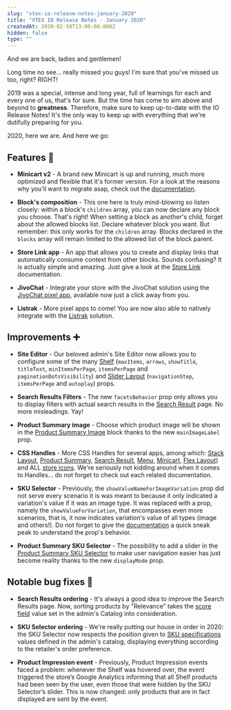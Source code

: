 ```yaml
---
slug: "vtex-io-release-notes-january-2020"
title: "VTEX IO Release Notes - January 2020"
createdAt: 2020-02-10T13:00:00.000Z
hidden: false
type: ""
---
```


And we are back, ladies and gentlemen! 

Long time no see... really missed you guys! I'm sure that you've missed us too, right? RIGHT! 

2019 was a special, intense and long year, full of learnings for each and every one of us, that's for sure. But the time has come to aim above and beyond to **greatness**. Therefore, make sure to keep up-to-date with the IO Release Notes! It's the only way to keep up with everything that we're dutifully preparing for you.

2020, here we are. And here we go:

## Features 🚀

- **Minicart v2** - A brand new Minicart is up and running, much more optimized and flexible that it's former version. For a look at the reasons why you'll want to migrate asap, check out the [documentation](https://vtex.io/docs/components/all/vtex.minicart/).

- **Block's composition** - This one here is truly mind-blowing so listen closely: within a block's `children` array, you can now declare any block you choose. That's right! When setting a block as another's child, forget about the allowed blocks list. Declare whatever block you want. But remember: this only works for the `children` array. Blocks declared in the `blocks` array will remain limited to the allowed list of the block parent.

- **Store Link app** - An app that allows you to create and display links that automatically consume context from other blocks. Sounds confusing? It is actually simple and amazing. Just give a look at the [Store Link](https://vtex.io/docs/components/all/vtex.store-link/) documentation.

- **JivoChat** - Integrate your store with the JivoChat solution using the [JivoChat pixel app](https://vtex.io/docs/components/pixel/vtex.jivochat/), available now just a click away from you.

- **Listrak** - More pixel apps to come! You are now also able to natively integrate with the [Listrak](https://vtex.io/docs/components/pixel/vtex.listrak-pixel/) solution.

## Improvements ➕

- **Site Editor** - Our beloved admin's Site Editor now allows you to configure some of the many [Shelf](https://vtex.io/docs/components/all/vtex.shelf/) (`maxItems`, `arrows`, `showTitle`, `titleText`, `minItemsPerPage`, `itemsPerPage` and `paginationDotsVisibility`) and [Slider Layout](https://vtex.io/docs/components/all/vtex.slider-layout/) (`navigationStep`, `itemsPerPage` and `autoplay`) props.

- **Search Results Filters** - The new `facetsBehavior` prop only allows you to display filters with actual search results in the [Search Result](https://vtex.io/docs/components/all/vtex.search-result/) page. No more misleadings. Yay!

- **Product Summary image** - Choose which product image will be shown in the [Product Summary Image](https://vtex.io/docs/components/all/vtex.product-summary/product-summary-image) block thanks to the new `mainImageLabel` prop.

- **CSS Handles** - More CSS Handles for several apps, among which: [Stack Layout](https://vtex.io/docs/components/all/vtex.stack-layout/), [Product Summary](), [Search Result](https://vtex.io/docs/components/all/vtex.search-result/), [Menu](https://vtex.io/docs/components/all/vtex.menu/), [Minicart](https://vtex.io/docs/components/all/vtex.minicart/), [Flex Layout](https://vtex.io/docs/components/all/vtex.flex-layout/)) and ALL [store icons](https://vtex.io/docs/components/all/vtex.store-icons/). We're seriously not kidding around when it comes to Handles... do not forget to check out each related documentation.

- **SKU Selector** - Previously, the `showValueNameForImageVariation` prop did not serve every scenario it is was meant to because it only indicated a variation's value if it was an image type. It was replaced with a prop, namely the `showValueForVariation`, that encompasses even more scenarios, that is, it now indicates variation's value of all types (image and others!). Do not forget to give the [documentation](https://vtex.io/docs/components/all/vtex.store-components/sku-selector) a quick sneak peak to understand the prop's behavior.

- **Product Summary SKU Selector** - The possibility to add a slider in the [Product Summary SKU Selector](https://vtex.io/docs/components/all/vtex.product-summary/product-summary-sku-selector) to make user navigation easier has just become reality thanks to the new `displayMode` prop.

## Notable bug fixes 🐛

- **Search Results ordering** - It's always a good idea to improve the Search Results page. Now, sorting products by "Relevance" takes the [score field](https://help.vtex.com/tutorial/how-does-the-score-field-work--1BUZC0mBYEEIUgeQYAKcae) value set in the admin's Catalog into consideration.

- **SKU Selector ordering** - We're really putting our house in order in 2020: the SKU Selector now respects the position given to [SKU specifications](https://help.vtex.com/tracks/catalog-101--5AF0XfnjfWeopIFBgs3LIQ/2NQoBv8m4Yz3oQaLgDRagP#sku-specifications) values defined in the admin's catalog, displaying everything according to the retailer's order preference.

- **Product Impression event** - Previously, Product Impression events faced a problem: whenever the Shelf was hovered over, the event triggered the store’s Google Analytics informing that all Shelf products had been seen by the user, even those that were hidden by the SKU Selector’s slider. This is now changed: only products that are in fact displayed are sent by the event.